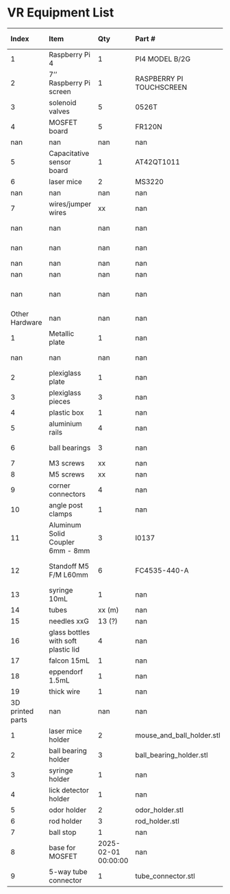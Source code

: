 # VR Equipment List

| Index            | Item                                | Qty                 | Part #                    | Vendor                                                                                                                                                                                                                                                                                                                                                                      | Ind. Price    | Notes                                                                                                                                 |
|:-----------------|:------------------------------------|:--------------------|:--------------------------|:----------------------------------------------------------------------------------------------------------------------------------------------------------------------------------------------------------------------------------------------------------------------------------------------------------------------------------------------------------------------------|:--------------|:--------------------------------------------------------------------------------------------------------------------------------------|
| 1                | Raspberry Pi 4                      | 1                   | PI4 MODEL B/2G            | https://www.raspberrypi.com/products/raspberry-pi-4-model-b/                                                                                                                                                                                                                                                                                                                | 55            | nan                                                                                                                                   |
| 2                | 7’’ Raspberry Pi screen             | 1                   | RASPBERRY PI TOUCHSCREEN  | https://www.raspberrypi.com/products/raspberry-pi-touch-display/                                                                                                                                                                                                                                                                                                            | 75            | nan                                                                                                                                   |
| 3                | solenoid valves                     | 5                   | 0526T                     | https://abra-electronics.com/electromechanical/solenoids/liquid-solenoids/sol-0526t-normally-closed-solenoid-valve-water-air-flow-switch-inch-12-vdc.html                                                                                                                                                                                                                   | 9             | 4 for odor distribution, 1 for water delivery                                                                                         |
| 4                | MOSFET board                        | 5                   | FR120N                    | https://www.elecbee.com/en-28928-100V-9-4A-FR120N-Isolated-MOSFET-MOS-Tube-FET-Relay-Module?srsltid=AfmBOoqrO4oe3Mv4DfJeJnUOOxdtUgm_9TrLRJBU80xozJof_99aI4slilI                                                                                                                                                                                                             | 0.50 €        | controlling the valves                                                                                                                |
| nan              | nan                                 | nan                 | nan                       | nan                                                                                                                                                                                                                                                                                                                                                                         | 50c           | nan                                                                                                                                   |
| 5                | Capacitative sensor board           | 1                   | AT42QT1011                | https://eu.robotshop.com/products/capacitive-touch-sensor-breakout-board-at42qt1011                                                                                                                                                                                                                                                                                         | 7.35€         | for lick detection                                                                                                                    |
| 6                | laser mice                          | 2                   | MS3220                    | DELL                                                                                                                                                                                                                                                                                                                                                                        | 27.87€        | ball sensors                                                                                                                          |
| nan              | nan                                 | nan                 | nan                       | https://www.dell.com/es-es/shop/rat%C3%B3n-con-cable-l%C3%A1ser-dell-ms3220/apd/570-abhm/accesorios-para-pc                                                                                                                                                                                                                                                                 | nan           | nan                                                                                                                                   |
| 7                | wires/jumper wires                  | xx                  | nan                       | https://tienda.bricogeek.com/cables/1361-cables-dupont-macho-macho-20-cm-40-unidades.html?utm_source=tienda&utm_medium=click&utm_campaign=prodrel                                                                                                                                                                                                                           | 1.60 € male   | or make them with products like                                                                                                       |
| nan              | nan                                 | nan                 | nan                       | nan                                                                                                                                                                                                                                                                                                                                                                         | 2.40 € female | nan                                                                                                                                   |
| nan              | nan                                 | nan                 | nan                       | nan                                                                                                                                                                                                                                                                                                                                                                         | nan           | https://tienda.bricogeek.com/cables/878-bobina-de-cable-de-prototipo-blanco.html                                                      |
| nan              | nan                                 | nan                 | nan                       | https://tienda.bricogeek.com/cables/1577-cables-dupont-macho-hembra-40-cm-40-unidades.html                                                                                                                                                                                                                                                                                  | nan           | nan                                                                                                                                   |
| nan              | nan                                 | nan                 | nan                       | nan                                                                                                                                                                                                                                                                                                                                                                         | nan           | and                                                                                                                                   |
| nan              | nan                                 | nan                 | nan                       | nan                                                                                                                                                                                                                                                                                                                                                                         | nan           | https://tienda.bricogeek.com/varios/780-conector-hembra-arduino-10-pines.html?utm_source=tienda&utm_medium=click&utm_campaign=prodrel |
| Other Hardware   | nan                                 | nan                 | nan                       | nan                                                                                                                                                                                                                                                                                                                                                                         | nan           | nan                                                                                                                                   |
| 1                | Metallic plate                      | 1                   | nan                       | https://www.mcmaster.com/products/metal-plates/aluminum-2~/tight-tolerance-multipurpose-6061-aluminum-sheets-and-bars/thickness~6-000-mm/thickness~6-mm/system-of-measurement~inch/width~12/width~1-ft/shape~sheet/                                                                                                                                                         | 177 €         | 40x40cm                                                                                                                               |
| nan              | nan                                 | nan                 | nan                       | nan                                                                                                                                                                                                                                                                                                                                                                         | nan           | (mcmaster has 12”X12” which is 30 cm but i think they also do custom)                                                                 |
| 2                | plexiglass plate                    | 1                   | nan                       | https://www.plexiglas-shop.com/en/productos/plexiglas-xt/pl0a000gt.html?force_sid=6s956ovs2mgp1b9n6c0cjrsfj0                                                                                                                                                                                                                                                                | 40 €          | square (...x…cm, thickness 3 or 4mm)                                                                                                  |
| 3                | plexiglass pieces                   | 3                   | nan                       | same                                                                                                                                                                                                                                                                                                                                                                        | nan           | …x… cm                                                                                                                                |
| 4                | plastic box                         | 1                   | nan                       | nan                                                                                                                                                                                                                                                                                                                                                                         | nan           | 27.5x19x10.5 cm                                                                                                                       |
| 5                | aluminium rails                     | 4                   | nan                       | https://www.mcmaster.com/products/rails/t-slotted-framing-rails-1~/t-slotted-framing-rail-profile~double/?s=aluminum+rails                                                                                                                                                                                                                                                  | nan           | …x… cm                                                                                                                                |
| 6                | ball bearings                       | 3                   | nan                       | https://www.digikey.es/en/products/detail/dfrobot/FIT0007/7597071?gad_source=1&gad_campaignid=20199916455&gbraid=0AAAAADrbLlhw9xLcN_YW835t36zYa4AUb&gclid=Cj0KCQjwiqbBBhCAARIsAJSfZkb5i8_MdW1BScTGe4KQLIs9YmPDfQzHUu1q6YbmBZEHAx8GLP3Um_AaAmKIEALw_wcB&gclsrc=aw.ds                                                                                                         | nan           | it was either this or grobotronics                                                                                                    |
| 7                | M3 screws                           | xx                  | nan                       | nan                                                                                                                                                                                                                                                                                                                                                                         | nan           | nan                                                                                                                                   |
| 8                | M5 screws                           | xx                  | nan                       | nan                                                                                                                                                                                                                                                                                                                                                                         | nan           | nan                                                                                                                                   |
| 9                | corner connectors                   | 4                   | nan                       | nan                                                                                                                                                                                                                                                                                                                                                                         | nan           | nan                                                                                                                                   |
| 10               | angle post clamps                   | 1                   | nan                       | https://www.thorlabs.com/newgrouppage9.cfm?objectgroup_ID=10530                                                                                                                                                                                                                                                                                                             | nan           | Ø1/2" to Ø1/2" RA90(/M)                                                                                                               |
| 11               | Aluminum Solid Coupler 6mm - 8mm    | 3                   | I0137                     | https://solectroshop.com/en/acopladores/1055-shaft-coupling-motor-connector-5mm-8mm-cnc-5905323237247.html?srsltid=AfmBOoo0NweexF3zu_ElHfQCElMt6QoQK5ATvnSwP_6wfPYnNm_3wxTcDps&gQT=1                                                                                                                                                                                        | nan           | nan                                                                                                                                   |
| 12               | Standoff M5 F/M L60mm               | 6                   | FC4535-440-A              | https://eu.mouser.com/ProductDetail/Fascomp/FC4535-440-A?qs=tctJvImBQR6AalS8fnJzIg%3D%3D&mgh=1&vip=1&utm_id=19098080631&utm_source=google&utm_medium=cpc&utm_marketing_tactic=emeacorp&gad_source=1&gad_campaignid=19105070087&gbraid=0AAAAADn_wf2WTs-uHXjMTGrIJEOaTxvdM&gclid=Cj0KCQjwiqbBBhCAARIsAJSfZkbXmniNH3q6U9tUm2vLtlDWJ_ipCdX8o_hlZWLnUbq9fNoey0HcqRIaAhz5EALw_wcB | nan           | nan                                                                                                                                   |
| 13               | syringe 10mL                        | 1                   | nan                       | nan                                                                                                                                                                                                                                                                                                                                                                         | nan           | nan                                                                                                                                   |
| 14               | tubes                               | xx (m)              | nan                       | nan                                                                                                                                                                                                                                                                                                                                                                         | nan           | nan                                                                                                                                   |
| 15               | needles xxG                         | 13 (?)              | nan                       | nan                                                                                                                                                                                                                                                                                                                                                                         | nan           | nan                                                                                                                                   |
| 16               | glass bottles with soft plastic lid | 4                   | nan                       | nan                                                                                                                                                                                                                                                                                                                                                                         | nan           | the needles can enter                                                                                                                 |
| 17               | falcon 15mL                         | 1                   | nan                       | nan                                                                                                                                                                                                                                                                                                                                                                         | nan           | for the mouthpiece                                                                                                                    |
| 18               | eppendorf 1.5mL                     | 1                   | nan                       | nan                                                                                                                                                                                                                                                                                                                                                                         | nan           | nan                                                                                                                                   |
| 19               | thick wire                          | 1                   | nan                       | nan                                                                                                                                                                                                                                                                                                                                                                         | nan           | D: …mm                                                                                                                                |
| 3D printed parts | nan                                 | nan                 | nan                       | nan                                                                                                                                                                                                                                                                                                                                                                         | nan           | nan                                                                                                                                   |
| 1                | laser mice holder                   | 2                   | mouse_and_ball_holder.stl | nan                                                                                                                                                                                                                                                                                                                                                                         | nan           | nan                                                                                                                                   |
| 2                | ball bearing holder                 | 3                   | ball_bearing_holder.stl   | nan                                                                                                                                                                                                                                                                                                                                                                         | nan           | nan                                                                                                                                   |
| 3                | syringe holder                      | 1                   | nan                       | nan                                                                                                                                                                                                                                                                                                                                                                         | nan           | nan                                                                                                                                   |
| 4                | lick detector holder                | 1                   | nan                       | nan                                                                                                                                                                                                                                                                                                                                                                         | nan           | nan                                                                                                                                   |
| 5                | odor holder                         | 2                   | odor_holder.stl           | nan                                                                                                                                                                                                                                                                                                                                                                         | nan           | nan                                                                                                                                   |
| 6                | rod holder                          | 3                   | rod_holder.stl            | for the base                                                                                                                                                                                                                                                                                                                                                                | nan           | nan                                                                                                                                   |
| 7                | ball stop                           | 1                   | nan                       | nan                                                                                                                                                                                                                                                                                                                                                                         | nan           | nan                                                                                                                                   |
| 8                | base for MOSFET                     | 2025-02-01 00:00:00 | nan                       | nan                                                                                                                                                                                                                                                                                                                                                                         | nan           | nan                                                                                                                                   |
| 9                | 5-way tube connector                | 1                   | tube_connector.stl        | nan                                                                                                                                                                                                                                                                                                                                                                         | nan           | nan                                                                                                                                   |